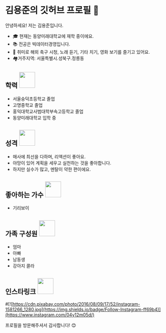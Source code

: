 # 김용준의 깃허브 프로필 👋

안녕하세요! 저는 김용준입니다. 

- 🎓 현재는 동양미래대학교에 재학 중이에요.
- 📚 전공은 빅데이터경영입니다.
- 🎸 취미로 해외 축구 시청, 노래 듣기, 기타 치기, 영화 보기를 즐기고 있어요.
-  🏘️거주지역: 서울특별시.성북구.정릉동


## 학력 <img src="https://media.istockphoto.com/id/1371896330/ko/%EC%82%AC%EC%A7%84/%EA%B7%B8%EC%9D%98-%EC%A1%B8%EC%97%85%EC%9D%BC%EC%97%90-%ED%96%89%EB%B3%B5%ED%95%9C-%EC%95%84%EC%8B%9C%EC%95%84-%EC%97%AC%EC%9E%90.jpg?s=2048x2048&w=is&k=20&c=2atO3LL3WZodUfMU1CGonUCQ2VJie5XBu6f3H8YdnWU=" width="50" height="50">
- 서울숭덕초등학교 졸업
- 고명중학교 졸업
- 홍익대학교사범대학부속고등학교 졸업
- 동양미래대학교 입학 중

## 성격  <img src="https://cdn.pixabay.com/photo/2023/01/01/23/37/woman-7691013_1280.jpg" width="50" height="50">
- 매사에 최선을 다하며, 리액션이 좋아요.
- 야망이 있어 계획을 세우고 실천하는 것을 좋아합니다.
- 하지만 실수가 많고, 멘탈이 약한 편이에요.

## 좋아하는 가수 <img src="https://cdn.pixabay.com/photo/2013/07/12/19/21/crooner-154620_1280.png" width="50" height="50">
- 기리보이

## 가족 구성원 <img src="https://cdn.pixabay.com/photo/2016/04/01/10/59/boy-1300136_1280.png" width="50" height="50">
- 엄마
- 아빠 
- 남동생 
- 강아지 콜라


## 인스타링크  <img src="https://cdn.pixabay.com/photo/2016/08/09/17/52/instagram-1581266_1280.jpg" width="50" height="50">
#[![https://cdn.pixabay.com/photo/2016/08/09/17/52/instagram-1581266_1280.jpg](https://img.shields.io/badge/Follow-Instagram-ff69b4)](https://www.instagram.com/04y12m05d/)


프로필을 방문해주셔서 감사합니다! 😊






